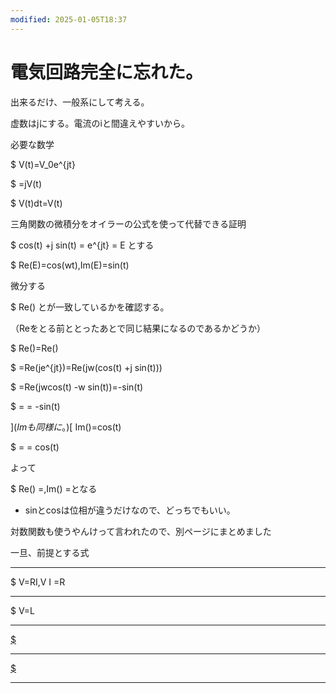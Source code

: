 ```yaml
---
modified: 2025-01-05T18:37
---
```

# 電気回路完全に忘れた。

出来るだけ、一般系にして考える。

虚数はjにする。電流のiと間違えやすいから。

必要な数学

$ V(t)=V_0e^{jt}

$ =jV(t)

$ V(t)dt=V(t)

三角関数の微積分をオイラーの公式を使って代替できる証明

$ cos(t) +j sin(t) = e^{jt} = E とする

$ Re(E)=cos(wt),Im(E)=sin(t)

微分する

$ Re() とが一致しているかを確認する。

（Reをとる前ととったあとで同じ結果になるのであるかどうか）

$ Re()=Re()

$ =Re(je^{jt})=Re(jw(cos(t) +j sin(t)))

$ =Re(jwcos(t) -w sin(t))=-sin(t)

$ = = -sin(t)

](_Imも同様に_。)[ Im()=cos(t)

$ = = cos(t)

よって

$ Re() =,Im() =となる

- sinとcosは位相が違うだけなので、どっちでもいい。

対数関数も使うやんけって言われたので、別ページにまとめました

一旦、前提とする式

---

$ V=RI,V I =R

---

$ V=L

---

[$](https://www.notion.soQ=CV)

---

[$](https://www.notion.soI=\frac%7BdQ%7D%7Bdt%7D)

---
